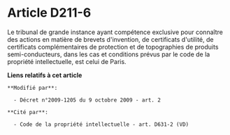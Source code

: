 # Article D211-6

Le tribunal de grande instance ayant compétence exclusive pour connaître des actions en matière de brevets d'invention, de
certificats d'utilité, de certificats complémentaires de protection et de topographies de produits semi-conducteurs, dans les
cas et conditions prévus par le code de la propriété intellectuelle, est celui de Paris.

**Liens relatifs à cet article**

	**Modifié par**:

	  - Décret n°2009-1205 du 9 octobre 2009 - art. 2

	**Cité par**:

	  - Code de la propriété intellectuelle - art. D631-2 (VD)
